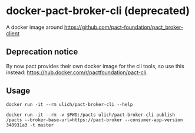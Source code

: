 # docker-pact-broker-cli (deprecated)

A docker image around https://github.com/pact-foundation/pact_broker-client


## Deprecation notice

By now pact provides their own docker image for the cli tools, so use this instead: https://hub.docker.com/r/pactfoundation/pact-cli.


## Usage

```
docker run -it --rm ulich/pact-broker-cli --help
```

```
docker run -it --rm -v $PWD:/pacts ulich/pact-broker-cli publish /pacts --broker-base-url=https://pact-broker --consumer-app-version 340931a3 -t master
```
